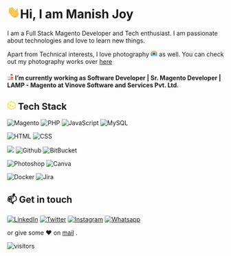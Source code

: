 
# <img src="https://raw.githubusercontent.com/manishjoy/manishjoy/master/assets/Hi.gif" width="30px">Hi, I am Manish Joy

I am a Full Stack Magento Developer and Tech enthusiast. I am passionate about technologies and love to learn new things.

Apart from Technical interests, I love photography <img src="https://raw.githubusercontent.com/manishjoy/manishjoy/master/assets/photography.png" width="15px"> as well. You can check out my photography works over [here](https://manishjoy-photography.github.io/)

#### <img src="https://raw.githubusercontent.com/manishjoy/manishjoy/master/assets/work.png" width="15px"> I’m currently working as Software Developer | Sr. Magento Developer | LAMP - Magento at Vinove Software and Services Pvt. Ltd.


## <img src="https://raw.githubusercontent.com/manishjoy/manishjoy/master/assets/code.png" width="20px"> Tech Stack


![Magento](https://img.shields.io/badge/Magento-EE672F?style=for-the-badge&logo=magento&logoColor=white) ![PHP](https://img.shields.io/badge/PHP-777BB3?style=for-the-badge&logo=php&logoColor=white) ![JavaScript](https://img.shields.io/badge/JavaScript-F7DF1E?style=for-the-badge&logo=javascript&logoColor=black) ![MySQL](https://img.shields.io/badge/-MySQL-F29111?style=for-the-badge&logo=MySQL&logoColor=00758F)

![HTML](https://img.shields.io/badge/HTML5-E34F26?style=for-the-badge&logo=html5&logoColor=white) ![CSS](https://img.shields.io/badge/CSS-239120?&style=for-the-badge&logo=css3&logoColor=white)

![](https://img.shields.io/badge/git%20-%23F05033.svg?&style=for-the-badge&logo=git&logoColor=white)  ![Github](https://img.shields.io/badge/github%20-%23121011.svg?&style=for-the-badge&logo=github&logoColor=white) ![BitBucket](https://img.shields.io/badge/bitbucket%20-%230047B3.svg?&style=for-the-badge&logo=bitbucket&logoColor=white)

![Photoshop](https://img.shields.io/badge/photoshop%20-%2331A8FF.svg?&style=for-the-badge&logo=adobe%20photoshop&logoColor=white) ![Canva](https://img.shields.io/badge/Canva%20-%2300C4CC.svg?&style=for-the-badge&logo=Canva&logoColor=white)

![Docker](https://img.shields.io/badge/docker%20-%230db7ed.svg?&style=for-the-badge&logo=docker&logoColor=white) ![Jira](https://img.shields.io/badge/-Jira-000?&style=for-the-badge&logo=Jira-Software&logoColor=0052CC)

## 📫 Get in touch
[![LinkedIn](https://img.shields.io/badge/LinkedIn-0077B5?style=for-the-badge&logo=linkedin&logoColor=white)](https://www.linkedin.com/in/manishjoy/) [![Twitter](https://img.shields.io/badge/Twitter-1DA1F2?style=for-the-badge&logo=twitter&logoColor=white)](https://twitter.com/imanishjoy) [![Instagram](https://img.shields.io/badge/the.specsy.shutterbug%20-%23E4405F.svg?&style=for-the-badge&logo=Instagram&logoColor=white)](https://www.instagram.com/the.specsy.shutterbug) [![Whatsapp](https://img.shields.io/badge/WhatsApp-25D366?style=for-the-badge&logo=whatsapp&logoColor=white)](https://api.whatsapp.com/send?phone=917042427677&text=Hi,%20I%20contacted%20you%20through%20your%20website.)


or give some ♥ on [mail](mailto:manishjoy.mj@gmail.com?subject=Discussion%20about%20My%20Project&body=Hi,%20I%20want%20to%20hire%20you%20for%20my%20project.) .



![visitors](https://visitor-badge.glitch.me/badge?page_id=manishjoy)